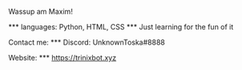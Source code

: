  Wassup am Maxim!

*** languages: Python, HTML, CSS
*** Just learning for the fun of it

Contact me:
*** Discord: UnknownToska#8888

 Website: 
*** https://trinixbot.xyz
